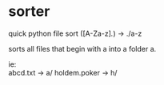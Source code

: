 sorter
======

quick python file sort ([A-Za-z]*.*) -> ./a-z

sorts all files that begin with a into a folder a.  

ie:  
abcd.txt -> a/
holdem.poker -> h/
